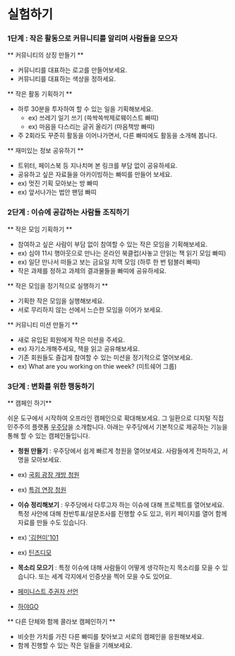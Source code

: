 # 실험하기

### 1단계 : 작은 활동으로 커뮤니티를 알리며 사람들을 모으자

** 커뮤니티의 상징 만들기 **

* 커뮤니티를 대표하는 로고를 만들어보세요. 
* 커뮤니티를 대표하는 색상을 정하세요.

** 작은 활동 기획하기 **

* 하루 30분을 투자하여 할 수 있는 일을 기획해보세요. 
  * ex\) 쓰레기 일기 쓰기 \(쓱싹쓱싹제로웨이스트 빠띠\) 
  * ex\) 마음을 다스리는 글귀 올리기 \(마음책방 빠띠\)
* 주 2회라도 꾸준히 활동을 이어나가면서, 다른 빠띠에도 활동을 소개해 봅니다.

** 재미있는 정보 공유하기 **
 * 트위터, 페이스북 등 지나치며 본 링크를 부담 없이 공유하세요. 
 * 공유하고 싶은 자료들을 아카이빙하는 빠띠를 만들어 보세요.
  * ex\) 멋진 기획 모아보는 방 빠띠
  * ex\) 앞서나가는 법안 팬덤 빠띠 

### 2단계 : 이슈에 공감하는 사람들 조직하기

** 작은 모임 기획하기 **
* 참여하고 싶은 사람이 부담 없이 참여할 수 있는 작은 모임을 기획해보세요.
 * ex\) 심야 11시 행아웃으로 만나는 온라인 북클럽(사놓고 안읽는 책 읽기 모임 빠띠)
 * ex\) 일단 만나서 떠들고 보는 금요일 치맥 모임 (하루 한 번 텀블러 빠띠)
* 작은 과제를 정하고 과제의 결과물들을 빠띠에 공유하세요. 
 
** 작은 모임을 정기적으로 실행하기 **
 * 기획한 작은 모임을 실행해보세요. 
 * 서로 무리하지 않는 선에서 느슨한 모임을 이어가 보세요. 
 
** 커뮤니티 미션 만들기 **
 * 새로 유입된 회원에게 작은 미션을 주세요. 
  * ex\) 자기소개해주세요, 책을 읽고 공유해보세요. 
 * 기존 회원들도 즐겁게 참여할 수 있는 미션을 정기적으로 열어보세요. 
  * ex\) What are you working on thie week? (미트쉐어 그룹)

### 3단계 : 변화를 위한 행동하기

** 캠페인 하기**

쉬운 도구에서 시작하여 오프라인 캠페인으로 확대해보세요. 그 일환으로 디지털 직접 민주주의 플랫폼 [우주당](http://wouldyouparty.org)을 소개합니다. 아래는 우주당에서 기본적으로 제공하는 기능을 통해 할 수 있는 캠페인들입니다. 

* **청원 만들기** : 우주당에서 쉽게 빠르게 청원을 열어보세요. 사람들에게 전파하고, 서명을 모아보세요.
 * ex\) [국회 광장 개방 청원](http://wouldyouparty.org/petitions/26)
 * ex\) [특검 연장 청원](http://wouldyouparty.org/petitions/41)
 
 
* **이슈 정리해보기** : 우주당에서 다루고자 하는 이슈에 대해 프로젝트를 열어보세요. 특정 사안에 대해 찬반투표/설문조사를 진행할 수도 있고, 위키 페이지를 열어 함께 자료를 만들 수도 있습니다.
 * ex\) ['김현미'101](http://wouldyouparty.org/p/kimhyunmi101)
 * ex\) [틴즈디모](http://wouldyouparty.org/p/12)


* **목소리 모으기** : 특정 이슈에 대해 사람들이 어떻게 생각하는지 목소리를 모을 수 있습니다. 또는 세계 각지에서 인증샷을 찍어 모을 수도 있어요.
 * [페미니스트 주권자 선언](http://wouldyouparty.org/events/9)
 * [하야GO](http://wouldyouparty.org/events/2)


** 다른 단체와 함께 콜라보 캠페인하기 **
 * 비슷한 가치를 가진 다른 빠띠를 찾아보고 서로의 캠페인을 응원해보세요. 
 * 함께 진행할 수 있는 작은 일들을 기해보세요. 
